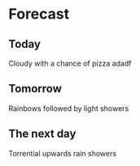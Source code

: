 # Forecast

## Today
Cloudy with a chance of pizza
adadf
## Tomorrow
Rainbows followed by light showers

## The next day
Torrential upwards rain showers
